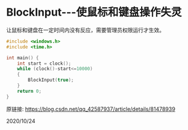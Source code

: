 # BlockInput---使鼠标和键盘操作失灵

让鼠标和键盘在一定时间内没有反应，需要管理员权限运行才生效。  
```c
#include <windows.h>
#include <time.h>

int main() {
	int start = clock();
	while (clock()-start<=10000)
	{
		BlockInput(true);
	}
	return 0;
}
```

原链接: https://blog.csdn.net/qq_42587937/article/details/81478939  


2020/10/24  
